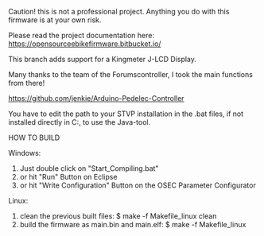 Caution! this is not a professional project. Anything you do with this firmware is at your own risk.

Please read the project documentation here: https://opensourceebikefirmware.bitbucket.io/

This branch adds support for a Kingmeter J-LCD Display. 

Many thanks to the team of the Forumscontroller, I took the main functions from there!

https://github.com/jenkie/Arduino-Pedelec-Controller

You have to edit the path to your STVP installation in the .bat files, if not installed directly in C:\, to use the Java-tool.

HOW TO BUILD

Windows: 

1. Just double click on "Start_Compiling.bat" 
2. or hit "Run" Button on Eclipse 
3. or hit "Write Configuration" Button on the OSEC Parameter Configurator

Linux:
1. clean the previous built files: $ make -f Makefile_linux clean
2. build the firmware as main.bin and main.elf: $ make -f Makefile_linux
